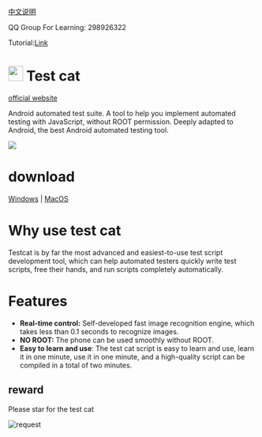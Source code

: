 [中文说明](https://github.com/goldenduo/TestCat/blob/main/README_zh.md)

QQ Group For Learning: 298926322

Tutorial:[Link](https://testcat.flyingcat.top/docs/#/tutorial/cat)

# <img src="https://cdn.jsdelivr.net/gh/goldenduo/TestCat/R/icon.svg" width="30" height="30"/> Test cat

[official website](https://testcat.flyingcat.top/)

Android automated test suite. A tool to help you implement automated testing with JavaScript, without ROOT permission. Deeply adapted to Android, the best Android automated testing tool.

<img src="https://cdn.jsdelivr.net/gh/goldenduo/TestCat/R/demo.gif" />

# download
[Windows](https://ghproxy.com/https://github.com/goldenduo/TestCat/releases/latest/download/testcat_win.zip) | [MacOS](https://ghproxy.com/https://github.com/goldenduo/TestCat/releases/latest/download/testcat_macos.zip)



# Why use test cat

Testcat is by far the most advanced and easiest-to-use test script development tool, which can help automated testers quickly write test scripts, free their hands, and run scripts completely automatically.

# Features

- **Real-time control:** Self-developed fast image recognition engine, which takes less than 0.1 seconds to recognize images.
- **NO ROOT:** The phone can be used smoothly without ROOT.
- **Easy to learn and use**: The test cat script is easy to learn and use, learn it in one minute, use it in one minute, and a high-quality script can be compiled in a total of two minutes.


## reward

Please star for the test cat

![request](https://cdn.jsdelivr.net/gh/goldenduo/AGB/R/please.gif)
